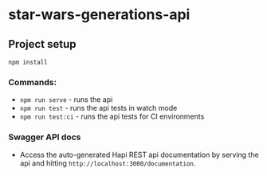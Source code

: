 # star-wars-generations-api

## Project setup
```
npm install
```

### Commands:
* `npm run serve` - runs the api
* `npm run test` - runs the api tests in watch mode
* `npm run test:ci` - runs the api tests for CI environments

### Swagger API docs
* Access the auto-generated Hapi REST api documentation by serving the api and hitting `http://localhost:3000/documentation`.